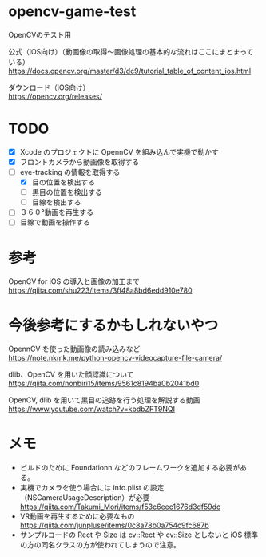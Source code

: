 # opencv-game-test
OpenCVのテスト用

公式（iOS向け）（動画像の取得〜画像処理の基本的な流れはここにまとまっている）<br>
https://docs.opencv.org/master/d3/dc9/tutorial_table_of_content_ios.html

ダウンロード（iOS向け）<br>
https://opencv.org/releases/

# TODO
- [x] Xcode のプロジェクトに OpennCV を組み込んで実機で動かす
- [x] フロントカメラから動画像を取得する
- [ ] eye-tracking の情報を取得する
  - [x] 目の位置を検出する
  - [ ] 黒目の位置を検出する
  - [ ] 目線を検出する
- [ ] ３６０°動画を再生する
- [ ] 目線で動画を操作する

# 参考
OpenCV for iOS の導入と画像の加工まで<br>
https://qiita.com/shu223/items/3ff48a8bd6edd910e780

# 今後参考にするかもしれないやつ
OpennCV を使った動画像の読み込みなど<br>
https://note.nkmk.me/python-opencv-videocapture-file-camera/

dlib、OpenCV を用いた顔認識について<br>
https://qiita.com/nonbiri15/items/9561c8194ba0b2041bd0

OpenCV, dlib を用いて黒目の追跡を行う処理を解説する動画<br>
https://www.youtube.com/watch?v=kbdbZFT9NQI

# メモ
* ビルドのために Foundationn などのフレームワークを追加する必要がある。
* 実機でカメラを使う場合には info.plist の設定（NSCameraUsageDescription）が必要<br>https://qiita.com/Takumi_Mori/items/f53c6eec1676d3df59dc
* VR動画を再生するために必要なもの<br>https://qiita.com/junpluse/items/0c8a78b0a754c9fc687b
* サンプルコードの Rect や Size は cv::Rect や cv::Size としないと iOS 標準の方の同名クラスの方が使われてしまうので注意。
